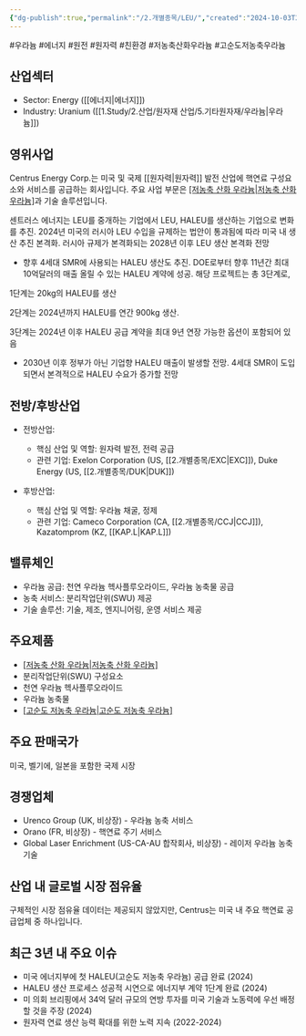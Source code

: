 ```yaml
---
{"dg-publish":true,"permalink":"/2.개별종목/LEU/","created":"2024-10-03T21:16:25.247+09:00","updated":"2025-07-29T21:37:04.842+09:00"}
---
```


#우라늄 #에너지 #원전 #원자력 #친환경 #저농축산화우라늄 #고순도저농축우라늄

## 산업섹터

- Sector: Energy ([[에너지\|에너지]])
- Industry: Uranium ([[1.Study/2.산업/원자재 산업/5.기타원자재/우라늄\|우라늄]])

## 영위사업

Centrus Energy Corp.는 미국 및 국제 [[원자력\|원자력]] 발전 산업에 핵연료 구성요소와 서비스를 공급하는 회사입니다. 주요 사업 부문은 [[저농축 산화 우라늄\|저농축 산화 우라늄]](LEU)과 기술 솔루션입니다.

센트러스 에너지는 LEU를 중개하는 기업에서 LEU, HALEU를 생산하는 기업으로 변화를 추진. 2024년 미국의 러시아 LEU 수입을 규제하는 법안이 통과됨에 따라 미국 내 생산 추진 본격화. 러시아 규제가 본격화되는 2028년 이후 LEU 생산 본격화 전망

-  향후 4세대 SMR에 사용되는 HALEU 생산도 추진. DOE로부터 향후 11년간 최대 10억달러의 매출 올릴 수 있는 HALEU 계약에 성공. 해당 프로젝트는 총 3단계로, 
  
  1단계는 20kg의 HALEU를 생산
  
  2단계는 2024년까지 HALEU를 연간 900kg 생산. 
  
  3단계는 2024년 이후 HALEU 공급 계약을 최대 9년 연장 가능한 옵션이 포함되어 있음

-  2030년 이후 정부가 아닌 기업향 HALEU 매출이 발생할 전망. 4세대 SMR이 도입되면서 본격적으로 HALEU 수요가 증가할 전망

## 전방/후방산업

- 전방산업:
    
    - 핵심 산업 및 역할: 원자력 발전, 전력 공급
    - 관련 기업: Exelon Corporation (US, [[2.개별종목/EXC\|EXC]]), Duke Energy (US, [[2.개별종목/DUK\|DUK]])
    
- 후방산업:
    
    - 핵심 산업 및 역할: 우라늄 채굴, 정제
    - 관련 기업: Cameco Corporation (CA, [[2.개별종목/CCJ\|CCJ]]), Kazatomprom (KZ, [[KAP.L\|KAP.L]])
    

## 밸류체인

- 우라늄 공급: 천연 우라늄 헥사플루오라이드, 우라늄 농축물 공급
- 농축 서비스: 분리작업단위(SWU) 제공
- 기술 솔루션: 기술, 제조, 엔지니어링, 운영 서비스 제공

## 주요제품

- [[저농축 산화 우라늄\|저농축 산화 우라늄]](LEU)
- 분리작업단위(SWU) 구성요소
- 천연 우라늄 헥사플루오라이드
- 우라늄 농축물
- [[고순도 저농축 우라늄\|고순도 저농축 우라늄]](HALEU)

## 주요 판매국가

미국, 벨기에, 일본을 포함한 국제 시장

## 경쟁업체

- Urenco Group (UK, 비상장) - 우라늄 농축 서비스
- Orano (FR, 비상장) - 핵연료 주기 서비스
- Global Laser Enrichment (US-CA-AU 합작회사, 비상장) - 레이저 우라늄 농축 기술

## 산업 내 글로벌 시장 점유율

구체적인 시장 점유율 데이터는 제공되지 않았지만, Centrus는 미국 내 주요 핵연료 공급업체 중 하나입니다.

## 최근 3년 내 주요 이슈

- 미국 에너지부에 첫 HALEU(고순도 저농축 우라늄) 공급 완료 (2024)
- HALEU 생산 프로세스 성공적 시연으로 에너지부 계약 1단계 완료 (2024)
- 미 의회 브리핑에서 34억 달러 규모의 연방 투자를 미국 기술과 노동력에 우선 배정할 것을 주장 (2024)
- 원자력 연료 생산 능력 확대를 위한 노력 지속 (2022-2024)